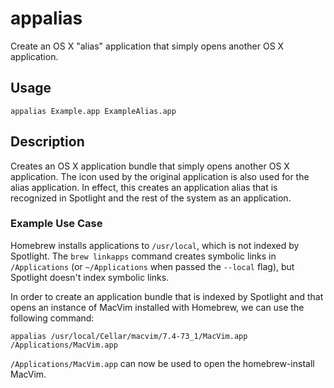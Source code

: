 # appalias

Create an OS X "alias" application that simply opens another OS X application.

## Usage

    appalias Example.app ExampleAlias.app

## Description

Creates an OS X application bundle that simply opens another OS X
application. The icon used by the original application is also used for
the alias application. In effect, this creates an application alias that
is recognized in Spotlight and the rest of the system as an application.

### Example Use Case

Homebrew installs applications to `/usr/local`, which is not indexed by
Spotlight. The `brew linkapps` command creates symbolic links in
`/Applications` (or `~/Applications` when passed the `--local` flag),
but Spotlight doesn't index symbolic links.

In order to create an application bundle that is indexed by Spotlight
and that opens an instance of MacVim installed with Homebrew, we can use
the following command:

    appalias /usr/local/Cellar/macvim/7.4-73_1/MacVim.app /Applications/MacVim.app

`/Applications/MacVim.app` can now be used to open the homebrew-install MacVim.


